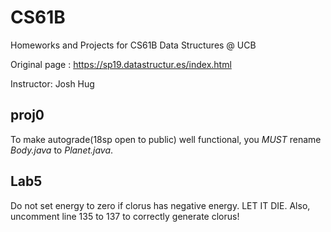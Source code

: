 # CS61B
Homeworks and Projects for CS61B Data Structures @ UCB

Original page : https://sp19.datastructur.es/index.html

Instructor: Josh Hug

## proj0
To make autograde(18sp open to public) well functional, you _MUST_ rename *Body.java* to *Planet.java*.

## Lab5
Do not set energy to zero if clorus has negative energy.  LET IT DIE.
Also, uncomment line 135 to 137 to correctly generate clorus!